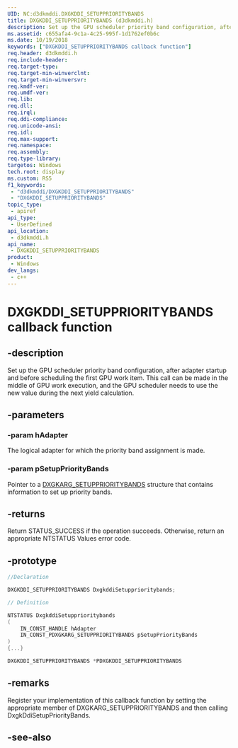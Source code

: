 ```yaml
---
UID: NC:d3dkmddi.DXGKDDI_SETUPPRIORITYBANDS
title: DXGKDDI_SETUPPRIORITYBANDS (d3dkmddi.h)
description: Set up the GPU scheduler priority band configuration, after adapter startup and before scheduling the first GPU work item.
ms.assetid: c655afa4-9c1a-4c25-995f-1d1762ef0b6c
ms.date: 10/19/2018
keywords: ["DXGKDDI_SETUPPRIORITYBANDS callback function"]
req.header: d3dkmddi.h
req.include-header: 
req.target-type: 
req.target-min-winverclnt: 
req.target-min-winversvr: 
req.kmdf-ver: 
req.umdf-ver: 
req.lib: 
req.dll: 
req.irql: 
req.ddi-compliance: 
req.unicode-ansi: 
req.idl: 
req.max-support: 
req.namespace: 
req.assembly: 
req.type-library: 
targetos: Windows
tech.root: display
ms.custom: RS5
f1_keywords:
 - "d3dkmddi/DXGKDDI_SETUPPRIORITYBANDS"
 - "DXGKDDI_SETUPPRIORITYBANDS"
topic_type:
 - apiref
api_type:
 - UserDefined
api_location:
 - d3dkmddi.h
api_name:
 - DXGKDDI_SETUPPRIORITYBANDS
product:
 - Windows
dev_langs:
 - c++
---
```


# DXGKDDI_SETUPPRIORITYBANDS callback function

## -description

Set up the GPU scheduler priority band configuration, after adapter startup and before scheduling the first GPU work item. This call can be made in the middle of GPU work execution, and the GPU scheduler needs to use the new value during the next yield calculation.

## -parameters

### -param hAdapter

The logical adapter for which the priority band assignment is made.

### -param pSetupPriorityBands

Pointer to a [DXGKARG_SETUPPRIORITYBANDS](ns-d3dkmddi-_dxgkarg_setupprioritybands.md) structure that contains information to set up priority bands.

## -returns

Return STATUS_SUCCESS if the operation succeeds. Otherwise, return an appropriate NTSTATUS Values error code.

## -prototype

```cpp
//Declaration

DXGKDDI_SETUPPRIORITYBANDS DxgkddiSetupprioritybands;

// Definition

NTSTATUS DxgkddiSetupprioritybands
(
	IN_CONST_HANDLE hAdapter
	IN_CONST_PDXGKARG_SETUPPRIORITYBANDS pSetupPriorityBands
)
{...}

DXGKDDI_SETUPPRIORITYBANDS *PDXGKDDI_SETUPPRIORITYBANDS


```

## -remarks

Register your implementation of this callback function by setting the appropriate member of DXGKARG_SETUPPRIORITYBANDS and then calling DxgkDdiSetupPriorityBands.

## -see-also


